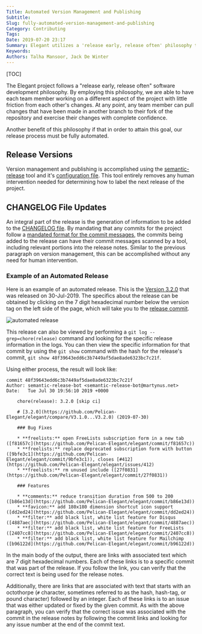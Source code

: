 ```yaml
---
Title: Automated Version Management and Publishing
Subtitle:
Slug: fully-automated-version-management-and-publishing
Category: Contributing
Tags:
Date: 2019-07-20 23:17
Summary: Elegant utilizes a 'release early, release often' philosophy that embraces a fully automated release process.
Keywords:
Authors: Talha Mansoor, Jack De Winter
---
```


[TOC]

The Elegant project follows a "release early, release often" software development philosophy.
By employing this philosophy, we are able to have each team member working on a different
aspect of the project with little friction from each other's changes. At any point, any team
member can pull changes that have been made in another branch to their fork of the repository
and exercise their changes with complete confidence.

Another benefit of this philosophy if that in order to attain this goal, our release process
must be fully automated.

## Release Versions

Version management and publishing is accomplished using the
[semantic-release](https://github.com/semantic-release/semantic-release) tool and it's
[configuration file](https://github.com/Pelican-Elegant/elegant/blob/master/.releaserc.json).
This tool entirely removes any human intervention needed for determining how to label
the next release of the project.

## CHANGELOG File Updates

An integral part of the release is the generation of information to be added to the
[CHANGELOG file](https://github.com/Pelican-Elegant/elegant/blob/master/CHANGELOG.md).
By mandating that any commits for the project follow a
[mandated format for the commit messages]({filename}./git-commit-guidelines.md),
the commits being added to the release can have their commit messages scanned by a tool,
including relevant portions into the release notes. Similar to the previous paragraph on
version management, this can be accomplished without any need for human intervention.

### Example of an Automated Release

Here is an example of an automated release. This is the
[Version 3.2.0](https://github.com/Pelican-Elegant/elegant/releases/tag/V3.2.0) that
was released on 30-Jul-2019. The specifics about the release can be obtained by clicking
on the 7 digit hexadecimal number below the version tag on the left side of the page, which
will take you to the [release commit](https://github.com/Pelican-Elegant/elegant/commit/48f39643edd6c3b7449af5dae8ade6323bc7c21f).

![automated release]({static}/images/automated-release.png)

This release can also be viewed by performing a `git log --grep=chore(release)` command and
looking for the specific release information in the logs. You can then view the specific
information for that commit by using the `git show` command with the hash for the release's
commit, `git show 48f39643edd6c3b7449af5dae8ade6323bc7c21f`.

Using either process, the result will look like:

```text
commit 48f39643edd6c3b7449af5dae8ade6323bc7c21f
Author: semantic-release-bot <semantic-release-bot@martynus.net>
Date:   Tue Jul 30 19:56:10 2019 +0000

    chore(release): 3.2.0 [skip ci]

    # [3.2.0](https://github.com/Pelican-Elegant/elegant/compare/V3.1.0...V3.2.0) (2019-07-30)

    ### Bug Fixes

    * **freelists:** open FreeLists subscription form in a new tab ([f81657c](https://github.com/Pelican-Elegant/elegant/commit/f81657c))
    * **freelists:** replace deprecated subscription form with button ([9bfe3c1](https://github.com/Pelican-Elegant/elegant/commit/9bfe3c1)), closes [#412](https://github.com/Pelican-Elegant/elegant/issues/412)
    * **freelists:** rm unused include ([27f0831](https://github.com/Pelican-Elegant/elegant/commit/27f0831))

    ### Features

    * **comments:** reduce transition duration from 500 to 200 ([b86e13d](https://github.com/Pelican-Elegant/elegant/commit/b86e13d))
    * **favicon:** add 180x180 dimension shortcut icon support ([dd2ed24](https://github.com/Pelican-Elegant/elegant/commit/dd2ed24))
    * **filter:** add black list, white list feature for Disqus ([4887aec](https://github.com/Pelican-Elegant/elegant/commit/4887aec))
    * **filter:** add black list, white list feature for FreeLists ([2407cc8](https://github.com/Pelican-Elegant/elegant/commit/2407cc8))
    * **filter:** add black list, white list feature for Mailchimp ([b96122d](https://github.com/Pelican-Elegant/elegant/commit/b96122d))
```

In the main body of the output, there are links with associated text which are 7 digit
hexadecimal numbers. Each of these links is to a specific commit that was part of the
release. If you follow the link, you can verify that the correct text is being used for the
release notes.

Additionally, there are links that are associated with text that starts with an octothorpe
(`#` character, sometimes referred to as the hash, hash-tag, or pound character)
followed by an integer. Each of these links is to an issue that was either updated or
fixed by the given commit. As with the above paragraph, you can verify that the correct
issue was associated with the commit in the release notes by following the commit links and
looking for any issue number at the end of the commit text.
